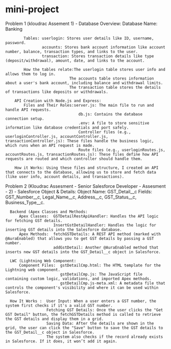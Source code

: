 # mini-project
Problem 1 (kloudrac Assement 1) - 
        Database Overview:
            Database Name: Banking
            
            Tables: userlogin: Stores user details like ID, username, password.
                    accounts: Stores bank account information like account number, balance, transaction types, and links to the user.
                    transaction: Stores transaction details like type (deposit/withdrawal), amount, date, and links to the account.
          
            How the tables relate:The userlogin table stores user info and allows them to log in.
                                The accounts table stores information about a user's bank account, including balance and withdrawal limits.
                                The transaction table stores the details of transactions like deposits or withdrawals.
          
        API Creation with Node.js and Express:
            Files and Their Roles:server.js: The main file to run and handle API requests.
                                    db.js: Contains the database connection setup.
                                    .env: A file to store sensitive information like database credentials and port safely.
                                    Controller files (e.g., userloginController.js, accountController.js, transactionController.js): These files handle the business logic, which runs when an API request is made.
                                    Route files (e.g., userloginRoutes.js, accountRoutes.js, transactionRoutes.js): These files define how API requests are routed and which controller should handle them.
          
        How it Works: Using these files and structure, I created an API that connects to the database, allowing us to store and fetch data (like user info, account details, and transactions).

Problem 2 (Kloudrac Assesment - Senior Salesforce Developer - Assesment - 2) - 
      Salesforce Object & Details:
          Object Name: GST_Detail__c
          Fields: GST_Number__c, Legal_Name__c, Address__c, GST_Status__c, Business_Type__c.
      
      Backend (Apex Classes and Methods:
          Apex Classes:  GSTDetailRestApiHandler: Handles the API logic for fetching GST details.
                         InsertGstDetailHandler: Handles the logic for inserting GST details into the Salesforce database.
          Apex Methods:  fetchGSTDetails: A REST API method (marked with @AuraEnabled) that allows you to get GST details by passing a GST number.
                         addGstDetail: Another @AuraEnabled method that inserts new GST details into the GST_Detail__c object in Salesforce.

      LWC (Lightning Web Component:
          Component Files:  gstDetailCmp.html: The HTML template for the Lightning web component.
                            gstDetailCmp.js: The JavaScript file containing custom logic, validations, and imported Apex methods.
                            gstDetailCmp.js-meta.xml: A metadata file that controls the component's visibility and where it can be used within Salesforce.

      How It Works :  User Input: When a user enters a GST number, the system first checks if it's a valid GST number.
                      Fetching GST Details: Once the user clicks the "Get GST Detail" button, the fetchGSTDetails method is called to retrieve the GST details and display them in a grid.
                      Saving Data: After the details are shown in the grid, the user can click the "Save" button to save the GST details to the GST_Detail__c object in Salesforce.
                      The system also checks if the record already exists in Salesforce. If it does, it won’t add it again.

